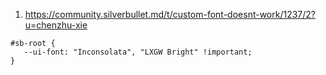 
1. https://community.silverbullet.md/t/custom-font-doesnt-work/1237/2?u=chenzhu-xie

```space-style
#sb-root {
   --ui-font: "Inconsolata", "LXGW Bright" !important;
}
```